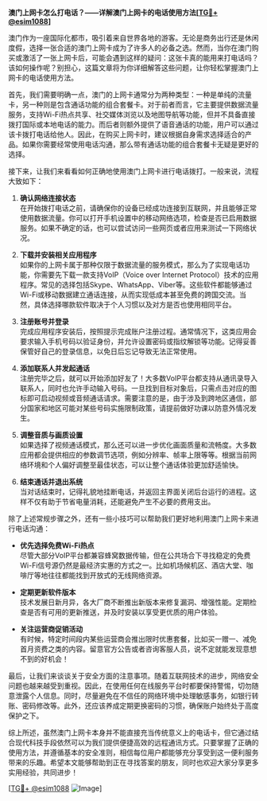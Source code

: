 **澳门上网卡怎么打电话？——详解澳门上网卡的电话使用方法[[TG💪+ @esim1088](https://t.me/s/esim1088)]**

澳门作为一座国际化都市，吸引着来自世界各地的游客。无论是商务出行还是休闲度假，选择一张合适的澳门上网卡成为了许多人的必备之选。然而，当你在澳门购买或激活了一张上网卡后，可能会遇到这样的疑问：这张卡真的能用来打电话吗？该如何操作呢？别担心，这篇文章将为你详细解答这些问题，让你轻松掌握澳门上网卡的电话使用方法。

首先，我们需要明确一点，澳门的上网卡通常分为两种类型：一种是单纯的流量卡，另一种则是包含通话功能的组合套餐卡。对于前者而言，它主要提供数据流量服务，支持Wi-Fi热点共享、社交媒体浏览以及地图导航等功能，但并不具备直接拨打国际或本地电话的能力。而后者则额外提供了语音通话的功能，用户可以通过该卡拨打电话给他人。因此，在购买上网卡时，建议根据自身需求选择适合的产品。如果你需要经常使用电话沟通，那么带有通话功能的组合套餐卡无疑是更好的选择。

接下来，让我们来看看如何正确地使用澳门上网卡进行电话拨打。一般来说，流程大致如下：

1. **确认网络连接状态**  
   在开始拨打电话之前，请确保你的设备已经成功连接到互联网，并且能够正常使用数据流量。你可以打开手机设置中的移动网络选项，检查是否已启用数据服务。如果不确定的话，也可以尝试访问一些网页或者应用来测试一下网络状况。

2. **下载并安装相关应用程序**  
   如果你的上网卡属于那种仅限于数据流量的服务模式，那么为了实现电话功能，你需要先下载一款支持VoIP（Voice over Internet Protocol）技术的应用程序。常见的选择包括Skype、WhatsApp、Viber等。这些软件都能够通过Wi-Fi或移动数据建立通话连接，从而实现低成本甚至免费的跨国交流。当然，具体选择哪款软件取决于个人习惯以及对方是否也使用相同平台。

3. **注册账号并登录**  
   完成应用程序安装后，按照提示完成账户注册过程。通常情况下，这类应用会要求输入手机号码以验证身份，并允许设置密码或指纹解锁等功能。记得妥善保管好自己的登录信息，以免日后忘记导致无法正常使用。

4. **添加联系人并发起通话**  
   注册完毕之后，就可以开始添加好友了！大多数VoIP平台都支持从通讯录导入联系人，同时也允许手动输入号码。一旦找到目标对象后，只需点击对应的图标即可启动视频或音频通话请求。需要注意的是，由于涉及到跨地区通信，部分国家和地区可能对某些号码实施限制政策，请提前做好功课以防意外情况发生。

5. **调整音质与画质设置**  
   如果选择了视频通话模式，那么还可以进一步优化画面质量和流畅度。大多数应用都会提供相应的参数调节选项，例如分辨率、帧率上限等等。根据当前网络环境和个人偏好调整至最佳状态，可以让整个通话体验更加舒适愉快。

6. **结束通话并退出系统**  
   当对话结束时，记得礼貌地挂断电话，并返回主界面关闭后台运行的进程。这样不仅有助于节省电量消耗，还能避免产生不必要的费用支出。

除了上述常规步骤之外，还有一些小技巧可以帮助我们更好地利用澳门上网卡来进行电话沟通：

- **优先选择免费Wi-Fi热点**  
  尽管大部分VoIP平台都兼容蜂窝数据传输，但在公共场合下寻找稳定的免费Wi-Fi信号源仍然是最经济实惠的方式之一。比如机场候机区、酒店大堂、咖啡厅等地往往都能找到开放式的无线网络资源。

- **定期更新软件版本**  
  技术发展日新月异，各大厂商不断推出新版本来修复漏洞、增强性能。定期检查是否有可用的更新推送，并及时安装以享受更优质的用户体验。

- **关注运营商促销活动**  
  有时候，特定时间段内某些运营商会推出限时优惠套餐，比如买一赠一、减免首月资费之类的内容。留意官方公告或者咨询客服人员，说不定就能发现意想不到的好机会！

最后，让我们来谈谈关于安全方面的注意事项。随着互联网技术的进步，网络安全问题也越来越受到重视。因此，在使用任何在线服务平台时都要保持警惕，切勿随意泄露个人信息。同时，尽量避免在不信任的网络环境中处理敏感事务，如银行转账、密码修改等。此外，还应该养成定期更换密码的习惯，确保账户始终处于高度保护之下。

综上所述，虽然澳门上网卡本身并不能直接充当传统意义上的电话卡，但它通过结合现代科技手段依然可以为我们提供便捷高效的远程通讯方式。只要掌握了正确的使用方法，并遵循基本的安全准则，相信每位用户都能够充分享受到这一便利服务带来的乐趣。希望本文能够帮助到正在寻找答案的朋友，同时也欢迎大家分享更多实用经验，共同进步！

[[TG💪+ @esim1088](https://t.me/s/esim1088) ![Image](https://i.postimg.cc/4NQfJmqS/Snipaste-2025-05-13-00-14-12.png)]